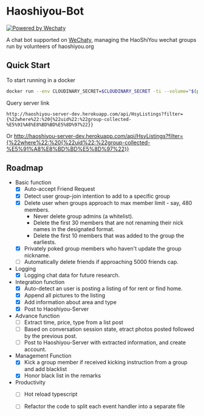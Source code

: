 # Haoshiyou-Bot

[![Powered by Wechaty](https://img.shields.io/badge/Powered%20By-Wechaty-green.svg)](https://github.com/wechaty/wechaty)

A chat bot supported on [WeChaty](http://blog.wechaty.io),
managing the HaoShiYou wechat groups run by volunteers of haoshiyou.org

## Quick Start
To start running in a docker

```bash
docker run --env CLOUDINARY_SECRET=$CLOUDINARY_SECRET -ti --volume="$(pwd)":/bot --rm zixia/wechaty src/main.ts
```


Query server link

`http://haoshiyou-server-dev.herokuapp.com/api/HsyListings?filter={%22where%22:%20{%22uid%22:%22group-collected-%E5%91%A8%E8%BD%BD%E5%8D%97%22}}`

Or http://haoshiyou-server-dev.herokuapp.com/api/HsyListings?filter={%22where%22:%20{%22uid%22:%22group-collected-%E5%91%A8%E8%BD%BD%E5%8D%97%22}}
 
 
## Roadmap

* Basic function 
  - [X] Auto-accept Friend Request
  - [X] Detect user group-join intention to add to a specific group
  - [X] Delete user when groups approach to max member limit - say, 480 members.
      - Never delete group admins (a whitelist).
      - Delete the first 30 members that are not renaming their nick names in the 
        designated format.
      - Delete the first 10 members that was added to the group the earliests.
  - [X] Privately poked group members who haven't update the group nickname.
  - [ ] Automatically delete friends if approaching 5000 friends cap. 

* Logging
  - [X] Logging chat data for future research.
 
* Integration function
  - [X] Auto-detect an user is posting a listing of for rent or find home.
  - [X] Append all pictures to the listing 
  - [X] Add information about area and type
  - [X] Post to Haoshiyou-Server

* Advance function
  - [ ] Extract time, price, type from a list post
  - [ ] Based on conversation session state, etract photos posted followed 
        by the previous post.
  - [ ] Post to Haoshiyou-Server with extracted information, and create account.

* Management Function
  - [X] Kick a group member if received kicking instruction from a group and add blacklist
  - [X] Honor black list in the remarks

* Productivity
  - [ ] Hot reload typescript
  - [ ] Refactor the code to split each event handler into a separate file

